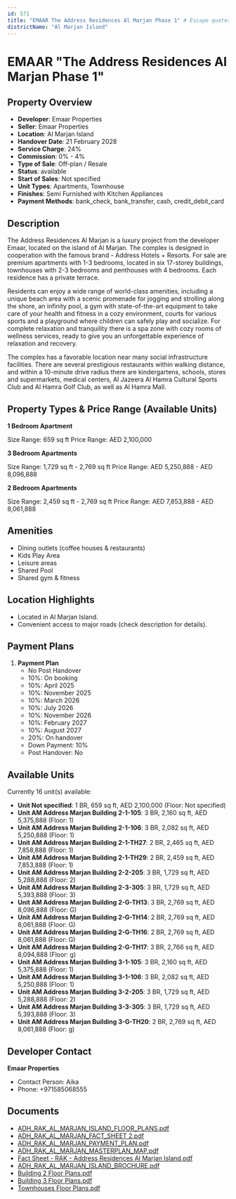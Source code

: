 ```yaml
---
id: 571
title: "EMAAR The Address Residences Al Marjan Phase 1" # Escape quotes for YAML string
districtName: "Al Marjan Island"
---
```


# EMAAR "The Address Residences Al Marjan Phase 1"

## Property Overview
- **Developer**: Emaar Properties
- **Seller**: Emaar Properties
- **Location**: Al Marjan Island
- **Handover Date**: 21 February 2028
- **Service Charge**: 24%
- **Commission**: 0% - 4%
- **Type of Sale**: Off-plan / Resale
- **Status**: available
- **Start of Sales**: Not specified
- **Unit Types**: Apartments, Townhouse
- **Finishes**: Semi Furnished with Kitchen Appliances
- **Payment Methods**: bank_check, bank_transfer, cash, credit_debit_card

## Description
The Address Residences Al Marjan is a luxury project from the developer Emaar, located on the island of Al Marjan. The complex is designed in cooperation with the famous brand - Address Hotels + Resorts. For sale are premium apartments with 1-3 bedrooms, located in six 17-storey buildings, townhouses with 2-3 bedrooms and penthouses with 4 bedrooms. Each residence has a private terrace.

Residents can enjoy a wide range of world-class amenities, including a unique beach area with a scenic promenade for jogging and strolling along the shore, an infinity pool, a gym with state-of-the-art equipment to take care of your health and fitness in a cozy environment, courts for various sports and a playground where children can safely play and socialize. For complete relaxation and tranquility there is a spa zone with cozy rooms of wellness services, ready to give you an unforgettable experience of relaxation and recovery.

The complex has a favorable location near many social infrastructure facilities. There are several prestigious restaurants within walking distance, and within a 10-minute drive radius there are kindergartens, schools, stores and supermarkets, medical centers, Al Jazeera Al Hamra Cultural Sports Club and Al Hamra Golf Club, as well as Al Hamra Mall.

## Property Types & Price Range (Available Units)
**1 Bedroom Apartment**

Size Range: 659 sq ft
Price Range: AED 2,100,000

**3 Bedroom Apartments**

Size Range: 1,729 sq ft - 2,769 sq ft
Price Range: AED 5,250,888 - AED 8,096,888

**2 Bedroom Apartments**

Size Range: 2,459 sq ft - 2,769 sq ft
Price Range: AED 7,853,888 - AED 8,061,888

## Amenities
- Dining outlets  (coffee houses & restaurants)
- Kids Play Area
- Leisure areas
- Shared Pool
- Shared gym & fitness

## Location Highlights
- Located in Al Marjan Island.
- Convenient access to major roads (check description for details).

## Payment Plans
1. **Payment Plan**
   - No Post Handover
   - 10%: On booking
   - 10%: April 2025
   - 10%: November 2025
   - 10%: March 2026
   - 10%: July 2026
   - 10%: November 2026
   - 10%: February 2027
   - 10%: August 2027
   - 20%: On handover
   - Down Payment: 10%
   - Post Handover: No

## Available Units
Currently 16 unit(s) available:
- **Unit Not specified**: 1 BR, 659 sq ft, AED 2,100,000 (Floor: Not specified)
- **Unit AM Address Marjan Building 2-1-105**: 3 BR, 2,160 sq ft, AED 5,375,888 (Floor: 1)
- **Unit AM Address Marjan Building 2-1-106**: 3 BR, 2,082 sq ft, AED 5,250,888 (Floor: 1)
- **Unit AM Address Marjan Building 2-1-TH27**: 2 BR, 2,465 sq ft, AED 7,858,888 (Floor: 1)
- **Unit AM Address Marjan Building 2-1-TH29**: 2 BR, 2,459 sq ft, AED 7,853,888 (Floor: 1)
- **Unit AM Address Marjan Building 2-2-205**: 3 BR, 1,729 sq ft, AED 5,288,888 (Floor: 2)
- **Unit AM Address Marjan Building 2-3-305**: 3 BR, 1,729 sq ft, AED 5,393,888 (Floor: 3)
- **Unit AM Address Marjan Building 2-G-TH13**: 3 BR, 2,769 sq ft, AED 8,096,888 (Floor: G)
- **Unit AM Address Marjan Building 2-G-TH14**: 2 BR, 2,769 sq ft, AED 8,061,888 (Floor: G)
- **Unit AM Address Marjan Building 2-G-TH16**: 2 BR, 2,769 sq ft, AED 8,061,888 (Floor: G)
- **Unit AM Address Marjan Building 2-G-TH17**: 3 BR, 2,766 sq ft, AED 8,094,888 (Floor: g)
- **Unit AM Address Marjan Building 3-1-105**: 3 BR, 2,160 sq ft, AED 5,375,888 (Floor: 1)
- **Unit AM Address Marjan Building 3-1-106**: 3 BR, 2,082 sq ft, AED 5,250,888 (Floor: 1)
- **Unit AM Address Marjan Building 3-2-205**: 3 BR, 1,729 sq ft, AED 5,288,888 (Floor: 2)
- **Unit AM Address Marjan Building 3-3-305**: 3 BR, 1,729 sq ft, AED 5,393,888 (Floor: 3)
- **Unit AM Address Marjan Building 3-G-TH20**: 2 BR, 2,769 sq ft, AED 8,061,888 (Floor: g)

## Developer Contact
**Emaar Properties**
- Contact Person: Aika
- Phone: +971585068555

## Documents
- [ADH_RAK_AL_MARJAN_ISLAND_FLOOR_PLANS.pdf](https://cdn.geniemap.net/2023/11/28/m2X23igS0r3bHX863QWBgRCkBbCgL8sMwUJeBMr4.pdf)
- [ADH_RAK_AL_MARJAN_FACT_SHEET 2.pdf](https://cdn.geniemap.net/2023/11/28/bO2kv12L23jxMYPizFHRPFkhKronrjZOZQpKTngb.pdf)
- [ADH_RAK_AL_MARJAN_PAYMENT_PLAN.pdf](https://cdn.geniemap.net/2023/11/28/fqpdLp3khDSCwPwd8dT9UdT5Cb21PCCiX3NzFMKM.pdf)
- [ADH_RAK_AL_MARJAN_MASTERPLAN_MAP.pdf](https://cdn.geniemap.net/2023/11/28/Q6EzgzXyu5wck2MEhQtrkFlDVJOztMarLPAqHTOB.pdf)
- [Fact Sheet - RAK - Address Residences Al Marjan Island.pdf](https://cdn.geniemap.net/2023/11/28/YxtjNuTOgKhE18Bm3IMS2OCKRdjIsaG4ruhcCJvZ.pdf)
- [ADH_RAK_AL_MARJAN_ISLAND_BROCHURE.pdf](https://cdn.geniemap.net/2023/11/28/qFxuLdqIVHAganUoBDOv5MOzWkBGb2nYsCX9dk5W.pdf)
- [Building 2 Floor Plans.pdf](https://cdn.geniemap.net/2024/03/17/qNTQSob9nhBrrdxMC26opGeXYgqIlTAe0wEHZRbW.pdf)
- [Building 3 Floor Plans.pdf](https://cdn.geniemap.net/2024/03/17/EJtGFhmEj5PUHEkM1VABKTTZJq6PGRlki6MaAN0w.pdf)
- [Townhouses Floor Plans.pdf](https://cdn.geniemap.net/2024/03/17/NOc5v6pzfv5ElquuVxcwY7XO6jwy9qHqeJaNO4Rl.pdf)
